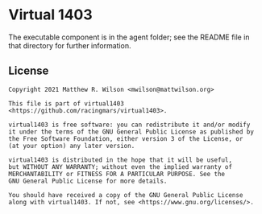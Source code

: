 Virtual 1403
============

The executable component is in the agent folder; see the README file in that directory for further information.

License
-------

    Copyright 2021 Matthew R. Wilson <mwilson@mattwilson.org>

    This file is part of virtual1403
    <https://github.com/racingmars/virtual1403>.

    virtual1403 is free software: you can redistribute it and/or modify
    it under the terms of the GNU General Public License as published by
    the Free Software Foundation, either version 3 of the License, or
    (at your option) any later version.

    virtual1403 is distributed in the hope that it will be useful,
    but WITHOUT ANY WARRANTY; without even the implied warranty of
    MERCHANTABILITY or FITNESS FOR A PARTICULAR PURPOSE. See the
    GNU General Public License for more details.

    You should have received a copy of the GNU General Public License
    along with virtual1403. If not, see <https://www.gnu.org/licenses/>.
